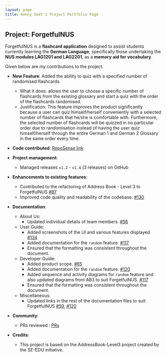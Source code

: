 ```yaml
---
layout: page
title: Kenny Seet's Project Portfolio Page
---
```


## Project: ForgetfulNUS

ForgetfulNUS is a **flashcard application** designed to assist students currently learning the **German Language**,
specifically those undertaking the **NUS modules LAG1201 and LAG2201**, as a **memory aid for vocabulary**.

Given below are my contributions to the project.

* **New Feature**: Added the ability to quiz with a specified number of randomised flashcards.
    * What it does: allows the user to choose a specific number of flashcards from the existing glossary and start a quiz with the order of the flashcards randomised.
    * Justification: This feature improves the product significantly because a user can quiz himself/herself conveniently with a selected number of flashcards that he/she is comfortable with. Furthermore, the selected number of flashcards will be quizzed in no particular order due to randomisation instead of having the user quiz himself/herself through the entire German 1 and German 2 Glossary in the same order every time.

* **Code contributed**: [RepoSense link](https://nus-cs2103-ay2021s1.github.io/tp-dashboard/#breakdown=true&search=kswk&sort=groupTitle&sortWithin=title&since=2020-08-14&timeframe=commit&mergegroup=&groupSelect=groupByRepos&checkedFileTypes=docs~functional-code~test-code~other)

* **Project management**:
    * Managed releases `v1.2` - `v1.4` (3 releases) on GitHub

* **Enhancements to existing features**:
    * Contributed to the refactoring of Address Book - Level 3 to ForgetfulNUS [#87](https://github.com/AY2021S1-CS2103T-W16-2/tp/pull/87)
    * Improved code quality and readability of the codebase. [#130](https://github.com/AY2021S1-CS2103T-W16-2/tp/pull/130)

* **Documentation**:
    * About Us:
        * Updated individual details of team members. [#56](https://github.com/AY2021S1-CS2103T-W16-2/tp/pull/56)
    * User Guide:
        * Added screenshots of the UI and various features displayed. [#134](https://github.com/AY2021S1-CS2103T-W16-2/tp/pull/134)
        * Added documentation for the `random` feature. [#117](https://github.com/AY2021S1-CS2103T-W16-2/tp/pull/117)
        * Ensured that the formatting was consistent throughout the document.
    * Developer Guide:
        * Added product scope. [#65](https://github.com/AY2021S1-CS2103T-W16-2/tp/pull/65)
        * Added documentation for the `random` feature. [#120](https://github.com/AY2021S1-CS2103T-W16-2/tp/pull/120)
        * Added sequence and activity diagrams for `random` feature and also updated diagrams from AB3 to suit ForgetfulNUS. [#117](https://github.com/AY2021S1-CS2103T-W16-2/tp/pull/117)
        * Ensured that the formatting was consistent throughout the document.
    * Miscellaneous:
        * Updated links in the rest of the documentation files to suit ForgetfulNUS [#59](https://github.com/AY2021S1-CS2103T-W16-2/tp/pull/59), [#120](https://github.com/AY2021S1-CS2103T-W16-2/tp/pull/120)

* **Community**:
    * PRs reviewed : [PRs](https://github.com/AY2021S1-CS2103T-W16-2/tp/pulls?q=is%3Apr+is%3Aclosed+reviewed-by%3Akswk)

* **Credits**:
    * This project is based on the AddressBook-Level3 project created by the SE-EDU initiative.
